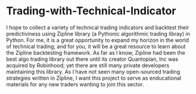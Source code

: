 # Trading-with-Technical-Indicator

I hope to collect a variety of technical trading indicators and backtest their predictiviness using Zipline library (a Pythonic algorithmic trading libray) in Python. For me, it is a great opportunity to expand my horizon in the world of technical trading; and for you, it will be a great resource to learn about the Zipline backtesting framework. As far as I know, Zipline had been the best algo trading library out there until its creator Quantopian, Inc was acquired by Robinhood; yet there are still many private developers maintaining this library. As I have not seen many open-sourced trading strategies written in Zipline, I want this project to serve as enducational materials for any new traders wanting to join this sector. 
